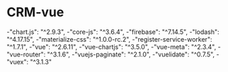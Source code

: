 # CRM-vue
-"chart.js": "^2.9.3",
-"core-js": "^3.6.4",
-"firebase": "^7.14.5",
-"lodash": "^4.17.15",
-"materialize-css": "^1.0.0-rc.2",
-"register-service-worker": "^1.7.1",
-"vue": "^2.6.11",
-"vue-chartjs": "^3.5.0",
-"vue-meta": "^2.3.4",
-"vue-router": "^3.1.6",
-"vuejs-paginate": "^2.1.0",
-"vuelidate": "^0.7.5",
-"vuex": "^3.1.3"
